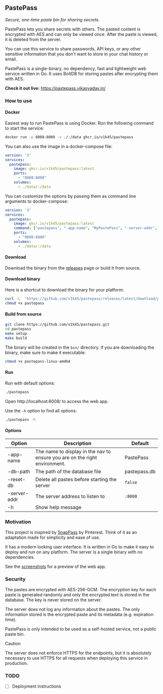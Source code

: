 ## PastePass

_Secure, one-time paste bin for sharing secrets._

PastePass lets you share secrets with others. The pasted content is encrypted with AES and can only be viewed once. After the paste is viewed, it is deleted from the server.

You can use this service to share passwords, API keys, or any other sensitive information that you don't want to store in your chat history or email.

PastePass is a single-binary, no dependency, fast and lightweight web service written in Go. It uses BoltDB for storing pastes after encrypting them with AES.

**Check it out live:** https://pastepass.vikasyadav.in/

### How to use

#### Docker

Easiest way to run PastePass is using Docker. Run the following command to start the service:

```bash
docker run -p 8008:8008 -v ./:/data ghcr.io/v1k45/pastepass
```

You can also use the image in a docker-compose file:

```yaml
version: '3'
services:
  pastepass:
    image: ghcr.io/v1k45/pastepass:latest
    ports:
      - "8008:8008"
    volumes:
      - ./data/:/data
```

You can customize the options by passing them as command line arguments to docker-compose:

```yaml
version: '3'
services:
  pastepass:
    image: ghcr.io/v1k45/pastepass:latest
    command: ["pastepass", "-app-name", "MyPastePass", "-server-addr", ":8080"]
    ports:
      - "8080:8080"
    volumes:
      - ./data/:/data
```

#### Download

Download the binary from the [releases](https://github.com/v1k45/pastepass/releases/latest) page or build it from source.

#### Download binary

Here is a shortcut to download the binary for your platform:

```bash
curl -L  "https://github.com/v1k45/pastepass/releases/latest/download/pastepass-$(uname | tr '[:upper:]' '[:lower:]')-$(uname -m | sed 's/x86_64/amd64/; s/i[3-6]86/386/; s/aarch64/arm64/; s/armv7l/arm/')" -o pastepass
chmod +x pastepass
```

#### Build from source

```bash
git clone https://github.com/v1k45/pastepass.git
cd pastepass
make setup
make build
```

The binary will be created in the `bin/` directory.  If you are downloading the binary, make sure to make it executable:

```bash
chmod +x pastepass-linux-amd64
```

#### Run

Run with default options:

```bash
./pastepass
```

Open http://localhost:8008/ to access the web app.

Use the `-h` option to find all options:

```bash
./pastepass -h
``` 

#### Options

| Option       | Description                                                                | Default        |
|--------------|----------------------------------------------------------------------------|----------------|
| -app-name    | The name to display in the nav to ensure you are on the right environment. | PastePass      |
| -db-path     | The path of the database file                                              | pastepass.db   |
| -reset-db    | Delete all pastes before starting the server                               | `false`        |
| -server-addr | The server address to listen to                                            | `:8008`        |
| -h           | Show help message                                                          |                |


### Motivation

This project is inspired by [SnapPass](https://github.com/pinterest/snappass) by Pinterest. Think of it as an adaptation made for simplicity and ease of use.

It has a modern looking user interface. It is written in Go to make it easy to deploy and run on any platform. The server is a single binary with no dependencies.

See the [screenshots](./docs/screenshots.md) for a preview of the web app.

### Security

The pastes are encrypted with AES-256-GCM. The encryption key for each paste is generated randomly and only the encrypted text is stored in the database. The key is never stored on the server.

The server does not log any information about the pastes. The only information stored is the encrypted paste and its metadata (e.g. expiration time).

PastePass is only intended to be used as a self-hosted service, not a public paste bin.

> [!CAUTION]
> The server does not enforce HTTPS for the endpoints, but it is absolutely necessary to use HTTPS for all requests when deploying this service in production.

### TODO

- [ ] Deployment instructions
